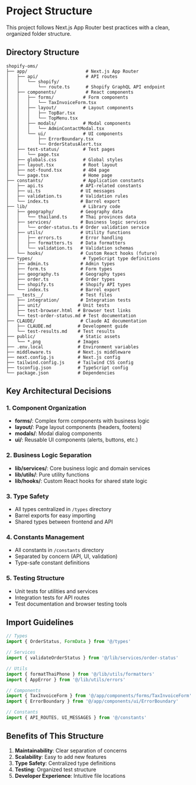 # Project Structure

This project follows Next.js App Router best practices with a clean, organized folder structure.

## Directory Structure

```text
shopify-oms/
├── app/                      # Next.js App Router
│   ├── api/                  # API routes
│   │   └── shopify/
│   │       └── route.ts      # Shopify GraphQL API endpoint
│   ├── components/           # React components
│   │   ├── forms/           # Form components
│   │   │   └── TaxInvoiceForm.tsx
│   │   ├── layout/          # Layout components
│   │   │   ├── TopBar.tsx
│   │   │   └── TopMenu.tsx
│   │   ├── modals/          # Modal components
│   │   │   └── AdminContactModal.tsx
│   │   └── ui/              # UI components
│   │       ├── ErrorBoundary.tsx
│   │       └── OrderStatusAlert.tsx
│   ├── test-status/         # Test pages
│   │   └── page.tsx
│   ├── globals.css          # Global styles
│   ├── layout.tsx           # Root layout
│   ├── not-found.tsx        # 404 page
│   └── page.tsx             # Home page
├── constants/               # Application constants
│   ├── api.ts              # API-related constants
│   ├── ui.ts               # UI messages
│   ├── validation.ts       # Validation rules
│   └── index.ts            # Barrel export
├── lib/                     # Library code
│   ├── geography/          # Geography data
│   │   └── thailand.ts     # Thai provinces data
│   ├── services/           # Business logic services
│   │   └── order-status.ts # Order validation service
│   ├── utils/              # Utility functions
│   │   ├── errors.ts       # Error handling
│   │   ├── formatters.ts   # Data formatters
│   │   └── validation.ts   # Validation schemas
│   └── hooks/              # Custom React hooks (future)
├── types/                   # TypeScript type definitions
│   ├── admin.ts            # Admin types
│   ├── form.ts             # Form types
│   ├── geography.ts        # Geography types
│   ├── order.ts            # Order types
│   ├── shopify.ts          # Shopify API types
│   └── index.ts            # Barrel export
├── __tests__/              # Test files
│   ├── integration/        # Integration tests
│   ├── unit/              # Unit tests
│   ├── test-browser.html  # Browser test links
│   └── test-order-status.md # Test documentation
├── CLAUDE/                 # Claude AI documentation
│   ├── CLAUDE.md          # Development guide
│   └── test-results.md    # Test results
├── public/                 # Static assets
│   └── *.png              # Images
├── .env.local             # Environment variables
├── middleware.ts          # Next.js middleware
├── next.config.js         # Next.js config
├── tailwind.config.js     # Tailwind CSS config
├── tsconfig.json          # TypeScript config
└── package.json           # Dependencies
```

## Key Architectural Decisions

### 1. Component Organization

- **forms/**: Complex form components with business logic
- **layout/**: Page layout components (headers, footers)
- **modals/**: Modal dialog components
- **ui/**: Reusable UI components (alerts, buttons, etc.)

### 2. Business Logic Separation

- **lib/services/**: Core business logic and domain services
- **lib/utils/**: Pure utility functions
- **lib/hooks/**: Custom React hooks for shared state logic

### 3. Type Safety

- All types centralized in `/types` directory
- Barrel exports for easy importing
- Shared types between frontend and API

### 4. Constants Management

- All constants in `/constants` directory
- Separated by concern (API, UI, validation)
- Type-safe constant definitions

### 5. Testing Structure

- Unit tests for utilities and services
- Integration tests for API routes
- Test documentation and browser testing tools

## Import Guidelines

```typescript
// Types
import { OrderStatus, FormData } from '@/types'

// Services
import { validateOrderStatus } from '@/lib/services/order-status'

// Utils
import { formatThaiPhone } from '@/lib/utils/formatters'
import { AppError } from '@/lib/utils/errors'

// Components
import { TaxInvoiceForm } from '@/app/components/forms/TaxInvoiceForm'
import { ErrorBoundary } from '@/app/components/ui/ErrorBoundary'

// Constants
import { API_ROUTES, UI_MESSAGES } from '@/constants'
```

## Benefits of This Structure

1. **Maintainability**: Clear separation of concerns
2. **Scalability**: Easy to add new features
3. **Type Safety**: Centralized type definitions
4. **Testing**: Organized test structure
5. **Developer Experience**: Intuitive file locations
